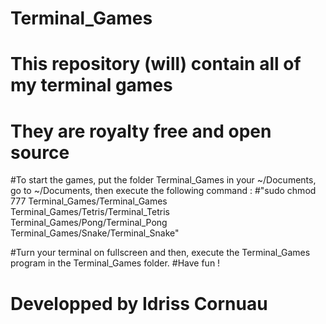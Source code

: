 # Terminal_Games

# This repository (will) contain all of my terminal games
# They are royalty free and open source

#To start the games, put the folder Terminal_Games in your ~/Documents, go to ~/Documents, then execute the following command :
#"sudo chmod 777 Terminal_Games/Terminal_Games Terminal_Games/Tetris/Terminal_Tetris Terminal_Games/Pong/Terminal_Pong Terminal_Games/Snake/Terminal_Snake"

#Turn your terminal on fullscreen and then, execute the Terminal_Games program in the Terminal_Games folder.
#Have fun !

# Developped by Idriss Cornuau
